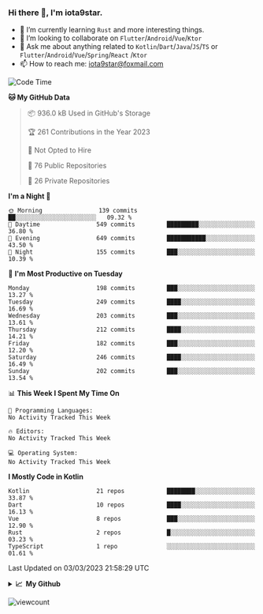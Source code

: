 ### Hi there 👋, I'm iota9star.

- 🌱 I’m currently learning `Rust` and more interesting things.
- 👯 I’m looking to collaborate on `Flutter`/`Android`/`Vue`/`Ktor`
- 💬 Ask me about anything related to `Kotlin`/`Dart`/`Java`/`JS`/`TS` or `Flutter`/`Android`/`Vue`/`Spring`/`React`
  /`Ktor`
- 📫 How to reach me: [iota9star@foxmail.com](iota9star@foxmail.com)



<!--START_SECTION:waka-->
![Code Time](http://img.shields.io/badge/Code%20Time-3%2C090%20hrs%2054%20mins-blue)

**🐱 My GitHub Data** 

> 📦 936.0 kB Used in GitHub's Storage 
 > 
> 🏆 261 Contributions in the Year 2023
 > 
> 🚫 Not Opted to Hire
 > 
> 📜 76 Public Repositories 
 > 
> 🔑 26 Private Repositories 
 > 
**I'm a Night 🦉** 

```text
🌞 Morning                139 commits         ██░░░░░░░░░░░░░░░░░░░░░░░   09.32 % 
🌆 Daytime                549 commits         █████████░░░░░░░░░░░░░░░░   36.80 % 
🌃 Evening                649 commits         ███████████░░░░░░░░░░░░░░   43.50 % 
🌙 Night                  155 commits         ███░░░░░░░░░░░░░░░░░░░░░░   10.39 % 
```
📅 **I'm Most Productive on Tuesday** 

```text
Monday                   198 commits         ███░░░░░░░░░░░░░░░░░░░░░░   13.27 % 
Tuesday                  249 commits         ████░░░░░░░░░░░░░░░░░░░░░   16.69 % 
Wednesday                203 commits         ███░░░░░░░░░░░░░░░░░░░░░░   13.61 % 
Thursday                 212 commits         ████░░░░░░░░░░░░░░░░░░░░░   14.21 % 
Friday                   182 commits         ███░░░░░░░░░░░░░░░░░░░░░░   12.20 % 
Saturday                 246 commits         ████░░░░░░░░░░░░░░░░░░░░░   16.49 % 
Sunday                   202 commits         ███░░░░░░░░░░░░░░░░░░░░░░   13.54 % 
```


📊 **This Week I Spent My Time On** 

```text
💬 Programming Languages: 
No Activity Tracked This Week

🔥 Editors: 
No Activity Tracked This Week

💻 Operating System: 
No Activity Tracked This Week
```

**I Mostly Code in Kotlin** 

```text
Kotlin                   21 repos            ████████░░░░░░░░░░░░░░░░░   33.87 % 
Dart                     10 repos            ████░░░░░░░░░░░░░░░░░░░░░   16.13 % 
Vue                      8 repos             ███░░░░░░░░░░░░░░░░░░░░░░   12.90 % 
Rust                     2 repos             █░░░░░░░░░░░░░░░░░░░░░░░░   03.23 % 
TypeScript               1 repo              ░░░░░░░░░░░░░░░░░░░░░░░░░   01.61 % 
```




 Last Updated on 03/03/2023 21:58:29 UTC
<!--END_SECTION:waka-->

<details>
  <summary><b>📈&nbsp;&nbsp;My Github</b></summary>
  <br>
  <img src='https://github-profile-trophy.vercel.app/?username=iota9star'>
  <img src='https://bad-apple-github-readme.vercel.app/api?show_bg=1&username=iota9star&hide_title=true'>
  <img src='http://cr-skills-chart-widget.azurewebsites.net/api/api?username=iota9star'>
</details>


![viewcount](https://count.getloli.com/get/@iota9star?theme=rule34)
